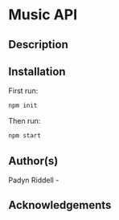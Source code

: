 # Music API

## Description

## Installation

First run:
```js
npm init
```

Then run:
```js
npm start
```

## Author(s)

Padyn Riddell - 

## Acknowledgements